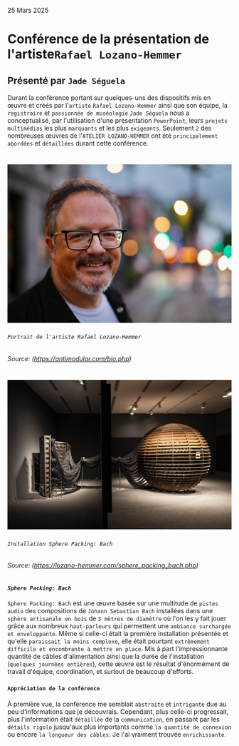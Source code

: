 25 Mars 2025

# Conférence de la présentation de l'artiste`Rafael Lozano-Hemmer` 
## Présenté par `Jade Séguela`


Durant la conférence portant sur quelques-uns des dispositifs mis en œuvre et créés par l'`artiste` `Rafael Lozano-Hemmer` ainsi que son équipe, la `registraire` et `passionnée de muséologie` `Jade Séguela` nous a conceptualisé, par l'utilisation d'une présentation `PowerPoint`, leurs `projets multimédias` les plus `marquants` et les plus `exigeants`. Seulement `2` des nombreuses œuvres de l'`ATELIER LOZANO-HEMMER` ont été `principalement abordées` et `détaillées` durant cette conférence.

#
![artiste](./media/artiste_photo_RLH.jpg)
###### `Portrait de l'artiste Rafael Lozano-Hemmer`

###### Source: (https://antimodular.com/bio.php)
#

![artiste](./media/sphere_packing_bach.jpg)
###### `Installation Sphere Packing: Bach`

###### Source: (https://lozano-hemmer.com/sphere_packing_bach.php)


#### *`Sphere Packing: Bach`*

`Sphere Packing: Bach` est une œuvre basée sur une multitude de `pistes audio` des compositions de `Johann Sebastian Bach` installées dans une `sphère artisanale en bois` de `3 mètres de diamètre` où l'on les y fait jouer grâce aux nombreux `haut-parleurs` qui permettent une `ambiance surchargée et enveloppante`. Même si celle-ci était la première installation présentée et qu'elle `paraissait la moins complexe`, elle était pourtant `extrêmement difficile et encombrante à mettre en place`. Mis à part l'impressionnante quantité de câbles d'alimentation ainsi que la durée de l'installation (`quelques journées entières`), cette œuvre est le résultat d'énormément de travail d'équipe, coordination, et surtout de beaucoup d'efforts.

#### `Appréciation de la conférence`

À première vue, la conférence me semblait `abstraite` et `intrigante` due au peu d'informations que je découvrais. Cependant, plus celle-ci progressait, plus l'information était `détaillée` de la `communication`, en passant par les `détails rigolo` jusqu'aux plus importants comme `la quantité de connexion` ou encore `la longueur des câbles`. Je l'ai vraiment trouvée `enrichissante`. 


